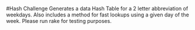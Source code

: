 #Hash Challenge
Generates a data Hash Table for a 2 letter abbreviation of weekdays.  Also includes a method for fast lookups using a given day of the week.  Please run rake for testing purposes.
